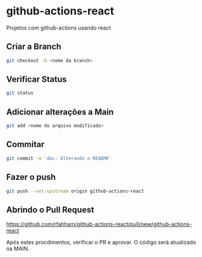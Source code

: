 # github-actions-react

Projetos com github-actions usando react

## Criar a Branch

```bash
git checkout -b <nome da branch>
```

## Verificar Status 

```bash
git status
```

## Adicionar alterações a Main

```bash
git add <nome do arquivo modificado>
```

## Commitar 

```bash
git commit -m 'doc: Alterando o README'
```

## Fazer o push 

```bash
git push --set-upstream origin github-actions-react
```

## Abrindo o Pull Request

https://github.com/rfahham/github-actions-react/pull/new/github-actions-react

Após estes procdimentos, verificar o PR e aprovar. O código será atualizado na MAIN.

